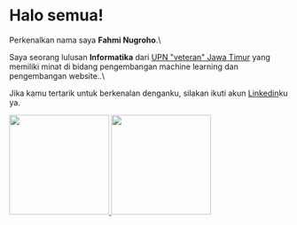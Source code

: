 # Halo semua! 

Perkenalkan nama saya **Fahmi Nugroho**.\

Saya seorang lulusan **Informatika** dari [UPN "veteran" Jawa Timur](https://www.upnjatim.ac.id/) yang memiliki minat di bidang pengembangan machine learning dan pengembangan website..\

Jika kamu tertarik untuk berkenalan denganku, silakan ikuti akun [Linkedin](https://www.linkedin.com/in/fahmi-nugroho-7a1a6b1a0/)ku ya.

<p align="left">
<a href="https://github.com/fahmi-nugroho">
  <img height="180em" src="https://github-readme-stats-eight-theta.vercel.app/api?username=fahmi-nugroho&show_icons=true&theme=algolia&include_all_commits=true&count_private=true"/>
  <img height="180em" src="https://github-readme-stats-eight-theta.vercel.app/api/top-langs/?username=fahmi-nugroho&layout=compact&langs_count=8&theme=algolia"/>
</a>
</p>
